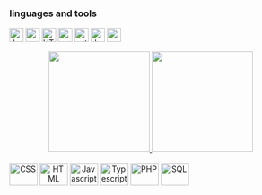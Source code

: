 ### linguages and tools
<div align="left">
  <p>
    <img height="25" src="https://www.vectorlogo.zone/logos/java/java-icon.svg" title="Java" alt="Java" /></code>
    <img height="25" src="https://cdn.worldvectorlogo.com/logos/spring-3.svg" title="spring" alt="spring" /></code>
    <img height="25" src="https://www.w3.org/html/logo/badge/html5-badge-h-solo.png" title="HTML" alt="HTML" /></code>
    <img height="25" src="https://cdn.worldvectorlogo.com/logos/css-3.svg" title="css" alt="css" /></code>
    <img height="25" src="https://cdn.worldvectorlogo.com/logos/python-5.svg" title="python" alt="python" /></code>
    <img height="25" src="https://cdn.worldvectorlogo.com/logos/docker-4.svg" title="docker" alt="docker" /></code>
    <img height="25" src="https://cdn.worldvectorlogo.com/logos/mongodb-icon-1.svg" title="mongodb" alt="mongodb" /></code>
  </p>  
</div>

<div align="center">
  <a href="https://github.com/jonathan220">
  <img height="180em" src="https://github-readme-stats.vercel.app/api?username=jonathan220&show_icons=true&theme=onedark&include_all_commits=true&count_private=true"/>
  <img height="180em" src="https://github-readme-stats.vercel.app/api/top-langs/?username=jonathan220&layout=compact&langs_count=7&theme=onedark"/>
</div>
    
<div style="display: inline-block" align="center"><br>
  <img align="center" alt="CSS" height="40" width="50" src="https://cdn.jsdelivr.net/gh/devicons/devicon/icons/css3/css3-plain-wordmark.svg" />
  <img align="center" alt="HTML" height="40" width="50" src="https://cdn.jsdelivr.net/gh/devicons/devicon/icons/html5/html5-plain-wordmark.svg" />
  <img align="center" alt="Javascript" height="40" width="50" src="https://cdn.jsdelivr.net/gh/devicons/devicon/icons/javascript/javascript-plain.svg" />
  <img align="center" alt="Typescript" height="40" width="50" src="https://cdn.jsdelivr.net/gh/devicons/devicon/icons/typescript/typescript-plain.svg" />
  <img align="center" alt="PHP" height="40" width="50" src="https://cdn.jsdelivr.net/gh/devicons/devicon/icons/php/php-plain.svg" />
  <img align="center" alt="SQL" height="40" width="50" src="https://cdn.jsdelivr.net/gh/devicons/devicon/icons/mysql/mysql-original.svg" />
  <img  />

</div>
